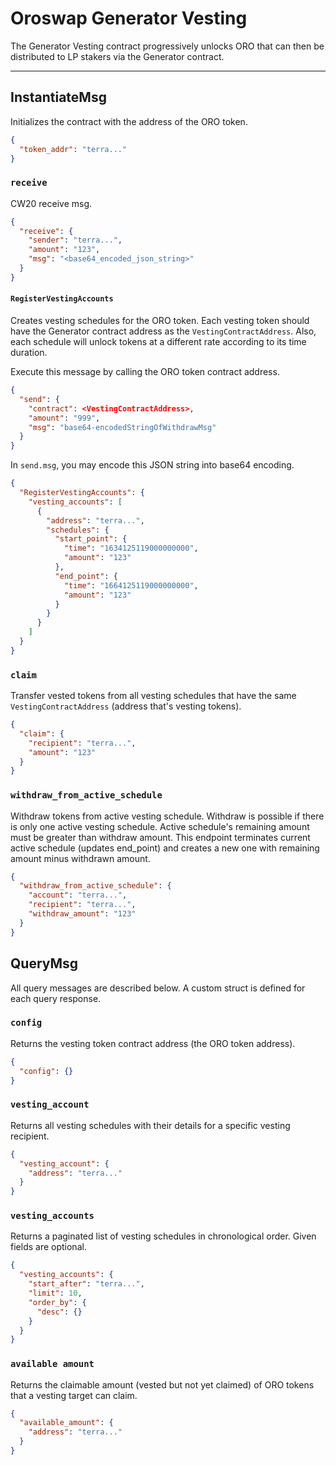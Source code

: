 # Oroswap Generator Vesting

The Generator Vesting contract progressively unlocks ORO that can then be distributed to LP stakers via the Generator contract.

---

## InstantiateMsg

Initializes the contract with the address of the ORO token.

```json
{
  "token_addr": "terra..."
}
```

### `receive`

CW20 receive msg.

```json
{
  "receive": {
    "sender": "terra...",
    "amount": "123",
    "msg": "<base64_encoded_json_string>"
  }
}
```

#### `RegisterVestingAccounts`

Creates vesting schedules for the ORO token. Each vesting token should have the Generator contract address as the `VestingContractAddress`. Also, each schedule will unlock tokens at a different rate according to its time duration.

Execute this message by calling the ORO token contract address.

```json
{
  "send": {
    "contract": <VestingContractAddress>,
    "amount": "999",
    "msg": "base64-encodedStringOfWithdrawMsg"
  }
}
```

In `send.msg`, you may encode this JSON string into base64 encoding.

```json
{
  "RegisterVestingAccounts": {
    "vesting_accounts": [
      {
        "address": "terra...",
        "schedules": {
          "start_point": {
            "time": "1634125119000000000",
            "amount": "123"
          },
          "end_point": {
            "time": "1664125119000000000",
            "amount": "123"
          }
        }
      }
    ]
  }
}
```

### `claim`

Transfer vested tokens from all vesting schedules that have the same `VestingContractAddress` (address that's vesting tokens).

```json
{
  "claim": {
    "recipient": "terra...",
    "amount": "123"
  }
}
```

### `withdraw_from_active_schedule`

Withdraw tokens from active vesting schedule.
Withdraw is possible if there is only one active vesting schedule. Active schedule's remaining amount must be greater than withdraw amount.
This endpoint terminates current active schedule (updates end_point) and creates a new one with remaining amount minus withdrawn amount.

```json
{
  "withdraw_from_active_schedule": {
    "account": "terra...",
    "recipient": "terra...",
    "withdraw_amount": "123"
  }
}
```

## QueryMsg

All query messages are described below. A custom struct is defined for each query response.

### `config`

Returns the vesting token contract address (the ORO token address).

```json
{
  "config": {}
}
```

### `vesting_account`

Returns all vesting schedules with their details for a specific vesting recipient.

```json
{
  "vesting_account": {
    "address": "terra..."
  }
}
```

### `vesting_accounts`

Returns a paginated list of vesting schedules in chronological order. Given fields are optional.

```json
{
  "vesting_accounts": {
    "start_after": "terra...",
    "limit": 10,
    "order_by": {
      "desc": {}
    }
  }
}
```

### `available amount`

Returns the claimable amount (vested but not yet claimed) of ORO tokens that a vesting target can claim.

```json
{
  "available_amount": {
    "address": "terra..."
  }
}
```
